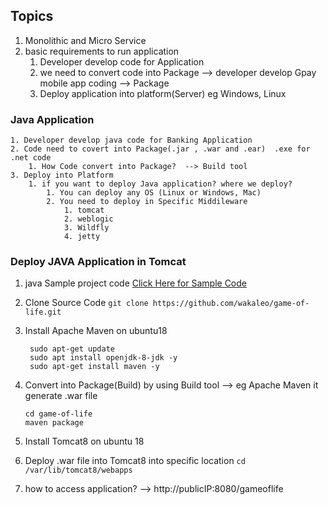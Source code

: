 ## Topics
   1. Monolithic and Micro Service
   2. basic requirements to run application 
       1. Developer develop code for Application 
       2. we need to convert code into Package --> developer develop Gpay mobile app coding --> Package  
       3. Deploy application into platform(Server) eg Windows, Linux  

### Java Application
    1. Developer develop java code for Banking Application 
    2. Code need to covert into Package(.jar , .war and .ear)  .exe for .net code 
        1. How Code convert into Package?  --> Build tool 
    3. Deploy into Platform 
        1. if you want to deploy Java application? where we deploy?
            1. You can deploy any OS (Linux or Windows, Mac)
            2. You need to deploy in Specific Middileware 
                1. tomcat 
                2. weblogic 
                3. Wildfly 
                4. jetty  

### Deploy JAVA Application in Tomcat 
   1. java Sample project code [Click Here for Sample Code](https://github.com/wakaleo/game-of-life) 
   2. Clone Source Code ```git clone https://github.com/wakaleo/game-of-life.git``` 
   3. Install Apache Maven on ubuntu18
      ```
       sudo apt-get update
       sudo apt install openjdk-8-jdk -y
       sudo apt-get install maven -y
      ```

   4. Convert into Package(Build) by using Build tool --> eg Apache Maven it generate .war file 
      ```
      cd game-of-life 
      maven package
      ```
   5. Install Tomcat8 on ubuntu 18
   6. Deploy .war file into Tomcat8 into specific location ```cd /var/lib/tomcat8/webapps``` 
   7. how to access application? --> http://publicIP:8080/gameoflife
      
    